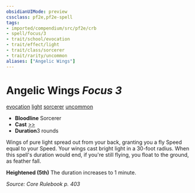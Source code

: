```yaml
---
obsidianUIMode: preview
cssclass: pf2e,pf2e-spell
tags:
- imported/compendium/src/pf2e/crb
- spell/focus/3
- trait/school/evocation
- trait/effect/light
- trait/class/sorcerer
- trait/rarity/uncommon
aliases: ["Angelic Wings"]
---
```

# Angelic Wings *Focus 3*   
[evocation](evocation.md)  [light](rules/traits/light.md)  [sorcerer](rules/traits/sorcerer.md)  [uncommon](uncommon.md)  

- **Bloodline** Sorcerer
- **Cast** [>>](chapter-9-playing-the-game.md#Actions "Two-Action") 
- **Duration**3 rounds

Wings of pure light spread out from your back, granting you a fly Speed equal to your Speed. Your wings cast bright light in a 30-foot radius. When this spell's duration would end, if you're still flying, you float to the ground, as feather fall.

**Heightened (5th)** The duration increases to 1 minute.

*Source: Core Rulebook p. 403*